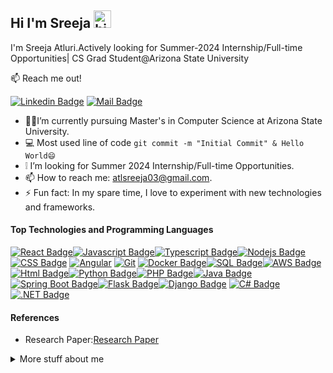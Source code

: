 ## Hi I'm Sreeja <img src="https://user-images.githubusercontent.com/1303154/88677602-1635ba80-d120-11ea-84d8-d263ba5fc3c0.gif" width="28px" height="28px" alt="hi">

I'm Sreeja Atluri.Actively looking for Summer-2024 Internship/Full-time Opportunities| CS Grad Student@Arizona State University

:mailbox: Reach me out!

[![Linkedin Badge](https://img.shields.io/badge/-sreejaatluri-0e76a8?style=flat&labelColor=0e76a8&logo=linkedin&logoColor=white)](https://www.linkedin.com/in/atluri-sreeja/) [![Mail Badge](https://img.shields.io/badge/-sreejaatluri-c0392b?style=flat&labelColor=c0392b&logo=gmail&logoColor=white)](mailto:atlsreeja03@gmail.com)

<!-- TODO: Add last video link -->

- 👩‍🎓I’m currently pursuing Master's in Computer Science at Arizona State University.
- :computer: Most used line of code `git commit -m "Initial Commit" & Hello World😄`
- ❕ I’m looking for Summer 2024 Internship/Full-time Opportunities.
- 📫 How to reach me: atlsreeja03@gmail.com.
- ⚡ Fun fact: In my spare time, I love to experiment with new technologies and frameworks.

#### Top Technologies and Programming Languages

<!-- TODO: Make technologies links takes you to repositories -->
[![React Badge](https://img.shields.io/badge/-React-61DBFB?style=for-the-badge&labelColor=black&logo=react&logoColor=61DBFB)](#)[![Javascript Badge](https://img.shields.io/badge/-Javascript-F0DB4F?style=for-the-badge&labelColor=black&logo=javascript&logoColor=F0DB4F)](#)[![Typescript Badge](https://img.shields.io/badge/-Typescript-007acc?style=for-the-badge&labelColor=black&logo=typescript&logoColor=007acc)](#)[![Nodejs Badge](https://img.shields.io/badge/-Nodejs-3C873A?style=for-the-badge&labelColor=black&logo=node.js&logoColor=3C873A)](#)[![CSS Badge](https://img.shields.io/badge/-CSS-1572B6?style=for-the-badge&logo=css3)](#)
[![Angular](https://img.shields.io/badge/-Angular-DD0031?style=for-the-badge&logo=angular&logoColor=white)](#)
[![Git](https://img.shields.io/badge/-Git-F05032?style=for-the-badge&logo=git&logoColor=white)](#)
[![Docker Badge](https://img.shields.io/badge/-Docker-2496ED?style=for-the-badge&logo=Docker&logoColor=FFFFFF)](#)[![SQL Badge](https://img.shields.io/badge/-SQL-CC2927?style=for-the-badge&logo=postgresql&logoColor=white)](#)[![AWS Badge](https://img.shields.io/badge/-AWS-232F3E?style=for-the-badge&logo=Amazon-AWS&logoColor=FFFFFF)](#)[![Html Badge](https://img.shields.io/badge/-HTML5-E34F26?style=for-the-badge&logo=html5&logoColor=white)](#)[![Python Badge](https://img.shields.io/badge/-Python-3776AB?style=for-the-badge&logo=python&logoColor=white)](#)[![PHP Badge](https://img.shields.io/badge/-PHP-777BB4?style=for-the-badge&logo=php&logoColor=white)](#)[![Java Badge](https://img.shields.io/badge/-Java-007396?style=for-the-badge&logo=java&logoColor=white)](#)[![Spring Boot Badge](https://img.shields.io/badge/-Spring%20Boot-6DB33F?style=for-the-badge&logo=spring&logoColor=white)](#)[![Flask Badge](https://img.shields.io/badge/-Flask-000000?style=for-the-badge&logo=flask&logoColor=white)](#)[![Django Badge](https://img.shields.io/badge/-Django-092E20?style=for-the-badge&logo=django&logoColor=white)](#)
[![C# Badge](https://img.shields.io/badge/-C%23-239120?style=for-the-badge&logo=c-sharp&logoColor=white)](#)
[![.NET Badge](https://img.shields.io/badge/-.NET-512BD4?style=for-the-badge&logo=.net&logoColor=white)](#)

#### References

<!-- - :paperclip: [My Resume](https://github.com/sreejaatlur/sreejaatlur/blob/master/resume/atluri_sreeja.pdf)
- CV:[My CV](https://github.com/sreejaatlur/sreejaatlur/blob/master/resume/cv.pdf) -->
- Research Paper:[Research Paper](https://github.com/sreejaatlur/sreejaatlur/blob/master/resume/research%20paper.pdf)

<details>
<summary>
  More stuff about me
</summary>

<br >

Hello! My name is Sreeja Atluri👩‍🎓 and I am a passionate learner in the field of computer science 💻. I am always excited to explore new technologies and use them to solve problems in innovative ways. My ultimate goal is to build products that can revolutionize the way we interact with the digital world, all while keeping security as a top priority.

I have a bachelor's degree in Information Technology, which has given me a strong foundation in the principles of software engineering. Through my education and experience, I have developed a wide range of skills in programming languages, databases, and software development methodologies.

When I'm not working on a project, you can usually find me reading about the latest advancements in the tech industry or tinkering with new tools and technologies. I believe that learning never stops and I am always striving to improve my skills and knowledge.

### 📖Courses Completed

- Foundation of Algorithms
- Data Structures and Algorithms
- Operating Systems
- Semantic Web Mining
- Data Visualization
- Database Management Systems
- Cloud Computing
- Software Verification,validation and Testing
- Knowledge Representation and Reasoning
- Information Assurance and Security
- Data Mining
</details>
